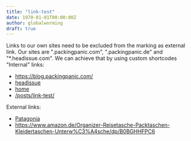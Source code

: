 ```yaml
---
title: "link-test"
date: 1970-01-01T00:00:00Z
author: globalworming
draft: true
---
```


Links to our own sites need to be excluded from the marking as external link. Our sites are ".packingpanic.com", ".packingpanic.de" and "*.headissue.com". We can achieve that by using custom shortcodes
"Internal" links:
* https://blog.packingpanic.com/
* [headissue](https://headissue.com)
* [home](/)
* [/posts/link-test/](/posts/link-test/)

External links:
* [Patagonia](https://www.patagoina.com)
* https://www.amazon.de/Organizer-Reisetasche-Packtaschen-Kleidertaschen-Unterw%C3%A4sche/dp/B0BGHHFPC6





